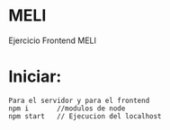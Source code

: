 # MELI
Ejercicio Frontend MELI

# Iniciar:


    Para el servidor y para el frontend
	npm i       //modulos de node
	npm start   // Ejecucion del localhost
